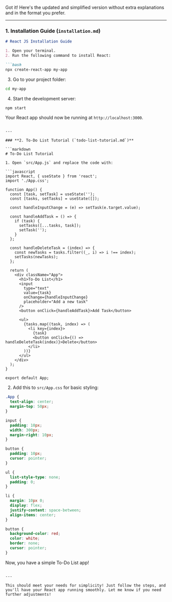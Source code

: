 Got it! Here's the updated and simplified version without extra explanations and in the format you prefer.

---

### **1. Installation Guide (`installation.md`)**

```markdown
# React JS Installation Guide

1. Open your terminal.
2. Run the following command to install React:

```bash
npx create-react-app my-app
```

3. Go to your project folder:

```bash
cd my-app
```

4. Start the development server:

```bash
npm start
```

Your React app should now be running at `http://localhost:3000`.
```

---

### **2. To-Do List Tutorial (`todo-list-tutorial.md`)**

```markdown
# To-Do List Tutorial

1. Open `src/App.js` and replace the code with:

```javascript
import React, { useState } from 'react';
import './App.css';

function App() {
  const [task, setTask] = useState('');
  const [tasks, setTasks] = useState([]);

  const handleInputChange = (e) => setTask(e.target.value);
  
  const handleAddTask = () => {
    if (task) {
      setTasks([...tasks, task]);
      setTask('');
    }
  };

  const handleDeleteTask = (index) => {
    const newTasks = tasks.filter((_, i) => i !== index);
    setTasks(newTasks);
  };

  return (
    <div className="App">
      <h1>To-Do List</h1>
      <input 
        type="text" 
        value={task} 
        onChange={handleInputChange} 
        placeholder="Add a new task" 
      />
      <button onClick={handleAddTask}>Add Task</button>

      <ul>
        {tasks.map((task, index) => (
          <li key={index}>
            {task} 
            <button onClick={() => handleDeleteTask(index)}>Delete</button>
          </li>
        ))}
      </ul>
    </div>
  );
}

export default App;
```

2. Add this to `src/App.css` for basic styling:

```css
.App {
  text-align: center;
  margin-top: 50px;
}

input {
  padding: 10px;
  width: 300px;
  margin-right: 10px;
}

button {
  padding: 10px;
  cursor: pointer;
}

ul {
  list-style-type: none;
  padding: 0;
}

li {
  margin: 10px 0;
  display: flex;
  justify-content: space-between;
  align-items: center;
}

button {
  background-color: red;
  color: white;
  border: none;
  cursor: pointer;
}
```

Now, you have a simple To-Do List app!
```

---

This should meet your needs for simplicity! Just follow the steps, and you'll have your React app running smoothly. Let me know if you need further adjustments!